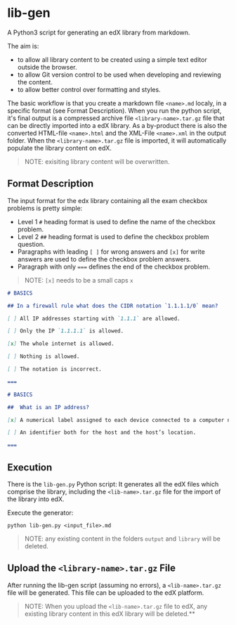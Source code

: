 # lib-gen

A Python3 script for generating an edX library from markdown.

The aim is:
- to allow all library content to be created using a simple text editor outside the browser.
- to allow Git version control to be used when developing and reviewing the content.
- to allow better control over formatting and styles.

The basic workflow is that you create a markdown file `<name>.md` localy, in a specific format (see Format Description). When you run the python script, it's final output is a compressed archive file `<library-name>.tar.gz` file that can be directly imported into a edX library. As a by-product there is also the converted HTML-file `<name>.html` and the XML-File `<name>.xml` in the output folder. When the `<library-name>.tar.gz` file is imported, it will automatically populate the library content on edX. 

>NOTE: exisiting library content will be overwritten.


## Format Description

The input format for the edx library containing all the exam checkbox problems is pretty simple:
* Level 1 `#` heading format is used to define the name of the checkbox problem.
* Level 2 `##` heading format is used to define the checkbox problem question.
* Paragraphs with leading `[ ]` for wrong answers and `[x]` for write answers are used to define the checkbox problem answers.
* Paragraph with only `===` defines the end of the checkbox problem.

>NOTE: `[x]` needs to be a small caps `x`

```markdown
# BASICS

## In a firewall rule what does the CIDR notation `1.1.1.1/0` mean?

[ ] All IP addresses starting with `1.1.1` are allowed.

[ ] Only the IP `1.1.1.1` is allowed.

[x] The whole internet is allowed.

[ ] Nothing is allowed.

[ ] The notation is incorrect.

===

# BASICS

##  What is an IP address? 

[x] A numerical label assigned to each device connected to a computer network that uses the Internet Protocol.

[ ] An identifier both for the host and the host’s location.

===
```


## Execution

There is the `lib-gen.py` Python script:
It generates all the edX files which comprise the library, including the `<lib-name>.tar.gz` file for the import of the library into edX.

Execute the generator:

```
python lib-gen.py <input_file>.md
```

>NOTE: any existing content in the folders `output` and `library` will be deleted.


## Upload the `<library-name>.tar.gz` File

After running the lib-gen script (assuming no errors), a `<lib-name>.tar.gz` file will be generated. This file can be uploaded to the edX platform.

>NOTE: When you upload the `<lib-name>.tar.gz` file to edX, any existing library content in this edX library will be deleted.**
